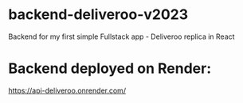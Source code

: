 # backend-deliveroo-v2023
Backend for my first simple Fullstack app - Deliveroo replica in React 

# Backend deployed on Render: 
https://api-deliveroo.onrender.com/
